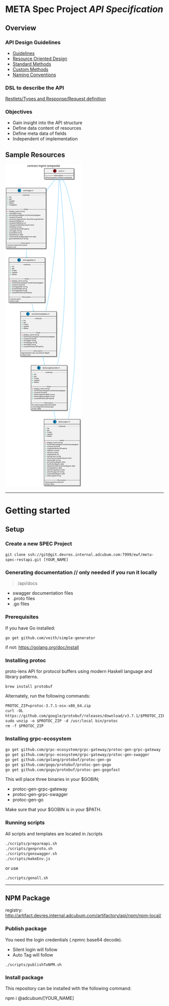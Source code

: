 # META Spec Project *API Specification*

## Overview

### API Design Guidelines
* [Guidelines](https://cloud.google.com/apis/design/)
* [Resource Oriented Design](https://cloud.google.com/apis/design/resources)
* [Standard Methods](https://cloud.google.com/apis/design/standard_methods)
* [Custom Methods](https://cloud.google.com/apis/design/custom_methods)
* [Naming Conventions](https://cloud.google.com/apis/design/naming_convention)

### DSL to describe the API
[Restlets/Types and Response/Request definition](api/README.md)

### Objectives
* Gain insight into the API structure
* Define data content of resources
* Define meta data of fields
* Independent of implementation

## Sample Resources

![api](docs/api.svg)

---

# Getting started

## Setup

### Create a new SPEC Project

```
git clone ssh://git@git.devres.internal.adcubum.com:7999/ewf/meta-spec-restapi.git [YOUR_NAME]
```

### Generating documentation // only needed if you run it locally

> /api/docs
* swagger documentation files
* .proto files
* .go files

### Prerequisites
If you have Go installed:
```
go get github.com/veith/simple-generator
```

if not: https://golang.org/doc/install

### Installing protoc
proto-lens
API for protocol buffers using modern Haskell language and library patterns.

```
brew install protobuf
```
Alternately, run the following commands:
```
PROTOC_ZIP=protoc-3.7.1-osx-x86_64.zip
curl -OL https://github.com/google/protobuf/releases/download/v3.7.1/$PROTOC_ZIP
sudo unzip -o $PROTOC_ZIP -d /usr/local bin/protoc
rm -f $PROTOC_ZIP
```

### Installing grpc-ecosystem

```
go get github.com/grpc-ecosystem/grpc-gateway/protoc-gen-grpc-gateway
go get github.com/grpc-ecosystem/grpc-gateway/protoc-gen-swagger
go get github.com/golang/protobuf/protoc-gen-go
go get github.com/gogo/protobuf/protoc-gen-gogo
go get github.com/gogo/protobuf/protoc-gen-gogofast

```
This will place three binaries in your $GOBIN;

* protoc-gen-grpc-gateway
* protoc-gen-grpc-swagger
* protoc-gen-go

Make sure that your $GOBIN is in your $PATH.


### Running scripts
All scripts and templates are located in /scripts

```
./scripts/prepareapi.sh
./scripts/genproto.sh
./scripts/genswagger.sh
./scripts/makeEnv.js

```

or use

```
./scripts/genall.sh
```

---

## NPM Package 

registry: http://artifact.devres.internal.adcubum.com/artifactory/api/npm/npm-local/

### Publish package

You need the login credentials (.npmrc base64 decode).
* Silent login will follow
* Auto Tag will follow

```
./scripts/publishToNPM.sh
```

### Install package

This repository can be installed with the following command:

npm i @adcubum/[YOUR_NAME]